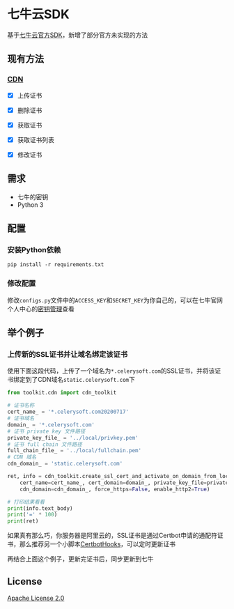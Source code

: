 # 七牛云SDK

基于[七牛云官方SDK](https://github.com/qiniu/python-sdk)，新增了部分官方未实现的方法

## 现有方法

### [CDN](https://developer.qiniu.com/fusion)
    
- [x] 上传证书
- [x] 删除证书
- [x] 获取证书
- [x] 获取证书列表
- [x] 修改证书


## 需求

 * 七牛的密钥
 * Python 3

## 配置

### 安装Python依赖

```
pip install -r requirements.txt
```

### 修改配置

修改`configs.py`文件中的`ACCESS_KEY`和`SECRET_KEY`为你自己的，可以在七牛官网个人中心的[密钥管理](https://portal.qiniu.com/user/key)查看

## 举个例子

### 上传新的SSL证书并让域名绑定该证书

使用下面这段代码，上传了一个域名为`*.celerysoft.com`的SSL证书，并将该证书绑定到了CDN域名`static.celerysoft.com`下

```python
from toolkit.cdn import cdn_toolkit

# 证书名称
cert_name_ = '*.celerysoft.com20200717'
# 证书域名
domain_ = '*.celerysoft.com'
# 证书 private key 文件路径
private_key_file_ = '../local/privkey.pem'
# 证书 full chain 文件路径
full_chain_file_ = '../local/fullchain.pem'
# CDN 域名
cdn_domain_ = 'static.celerysoft.com'

ret, info = cdn_toolkit.create_ssl_cert_and_activate_on_domain_from_local_file(
    cert_name=cert_name_, cert_domain=domain_, private_key_file=private_key_file_, full_chain_file=full_chain_file_,
    cdn_domain=cdn_domain_, force_https=False, enable_http2=True)

# 打印结果看看
print(info.text_body)
print('=' * 100)
print(ret)
```

如果真有那么巧，你服务器是阿里云的，SSL证书是通过Certbot申请的通配符证书，那么推荐另一个小脚本[CertbotHooks](https://github.com/celerysoft/CertbotHooks)，可以定时更新证书

再结合上面这个例子，更新完证书后，同步更新到七牛

## License

[Apache License 2.0](./LICENSE)